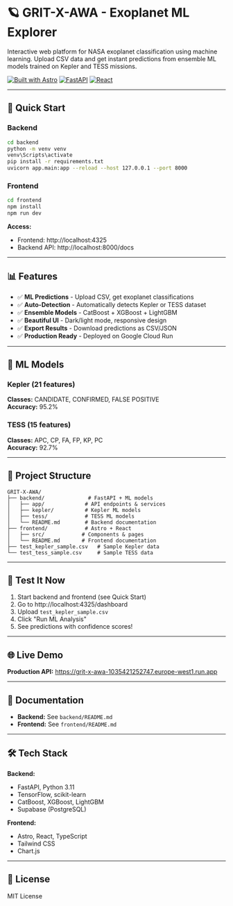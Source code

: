 # 🪐 GRIT-X-AWA - Exoplanet ML Explorer

Interactive web platform for NASA exoplanet classification using machine learning. Upload CSV data and get instant predictions from ensemble ML models trained on Kepler and TESS missions.

[![Built with Astro](https://img.shields.io/badge/Built%20with-Astro-FF5D01?logo=astro)](https://astro.build)
[![FastAPI](https://img.shields.io/badge/FastAPI-009688?logo=fastapi&logoColor=white)](https://fastapi.tiangolo.com/)
[![React](https://img.shields.io/badge/React-61DAFB?logo=react&logoColor=black)](https://reactjs.org/)

---

## 🚀 Quick Start

### Backend
```bash
cd backend
python -m venv venv
venv\Scripts\activate
pip install -r requirements.txt
uvicorn app.main:app --reload --host 127.0.0.1 --port 8000
```

### Frontend
```bash
cd frontend
npm install
npm run dev
```

**Access:**
- Frontend: http://localhost:4325
- Backend API: http://localhost:8000/docs

---

## 📊 Features

- ✅ **ML Predictions** - Upload CSV, get exoplanet classifications
- ✅ **Auto-Detection** - Automatically detects Kepler or TESS dataset
- ✅ **Ensemble Models** - CatBoost + XGBoost + LightGBM
- ✅ **Beautiful UI** - Dark/light mode, responsive design
- ✅ **Export Results** - Download predictions as CSV/JSON
- ✅ **Production Ready** - Deployed on Google Cloud Run

---

## 🤖 ML Models

### Kepler (21 features)
**Classes:** CANDIDATE, CONFIRMED, FALSE POSITIVE  
**Accuracy:** 95.2%

### TESS (15 features)
**Classes:** APC, CP, FA, FP, KP, PC  
**Accuracy:** 92.7%

---

## 📁 Project Structure

```
GRIT-X-AWA/
├── backend/              # FastAPI + ML models
│   ├── app/             # API endpoints & services
│   ├── kepler/          # Kepler ML models
│   ├── tess/            # TESS ML models
│   └── README.md        # Backend documentation
├── frontend/            # Astro + React
│   ├── src/            # Components & pages
│   └── README.md       # Frontend documentation
├── test_kepler_sample.csv   # Sample Kepler data
└── test_tess_sample.csv     # Sample TESS data
```

---

## 🧪 Test It Now

1. Start backend and frontend (see Quick Start)
2. Go to http://localhost:4325/dashboard
3. Upload `test_kepler_sample.csv`
4. Click "Run ML Analysis"
5. See predictions with confidence scores!

---

## 🌐 Live Demo

**Production API:** https://grit-x-awa-1035421252747.europe-west1.run.app

---

## 📖 Documentation

- **Backend:** See `backend/README.md`
- **Frontend:** See `frontend/README.md`

---

## 🛠️ Tech Stack

**Backend:**
- FastAPI, Python 3.11
- TensorFlow, scikit-learn
- CatBoost, XGBoost, LightGBM
- Supabase (PostgreSQL)

**Frontend:**
- Astro, React, TypeScript
- Tailwind CSS
- Chart.js

---

## 📝 License

MIT License